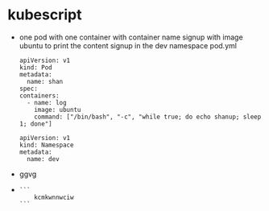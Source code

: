 # kubescript
-
  one pod with one container with container name signup with image ubuntu to print the content signup in the dev namespace
  pod.yml
  ```
  apiVersion: v1
  kind: Pod
  metadata:
    name: shan
  spec:
  containers:
    - name: log
      image: ubuntu
      command: ["/bin/bash", "-c", "while true; do echo shanup; sleep 1; done"]
  ```
  ```
  apiVersion: v1
  kind: Namespace
  metadata:
    name: dev
  ```
- ggvg
- 
      ```
          kcmkwnnwciw
      ```

